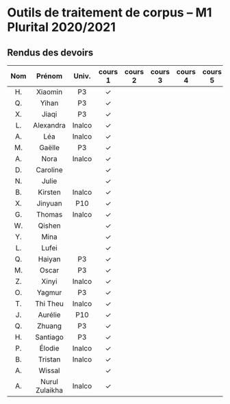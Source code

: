 
# Outils de traitement de corpus – M1 Plurital 2020/2021
## Rendus des devoirs

| Nom | Prénom   | Univ. | cours 1 | cours 2 | cours 3 | cours 4 | cours 5 | cours 6 |
|:---:|:--------:|:-----:|:-------:|:-------:|:-------:|:-------:|:-------:|:-------:|
|  H. |Xiaomin   |P3     |✓        |         |         |         |         |         |
|  Q. |Yihan     |P3     |✓        |         |         |         |         |         |
|  X. |Jiaqi     |P3     |✓        |         |         |         |         |         |
|  L. |Alexandra |Inalco |✓        |         |         |         |         |         |
|  A. |Léa       |Inalco |✓        |         |         |         |         |         |
|  M. |Gaëlle    |P3     |✓        |         |         |         |         |         |
|  A. |Nora      |Inalco |✓        |         |         |         |         |         |
|  D. |Caroline  |       |✓        |         |         |         |         |         |
|  N. |Julie     |       |✓        |         |         |         |         |         |
|  B. |Kirsten   |Inalco |✓        |         |         |         |         |         |
|  X. |Jinyuan   |P10    |✓        |         |         |         |         |         |
|  G. |Thomas    |Inalco |✓        |         |         |         |         |         |
|  W. |Qishen    |       |✓        |         |         |         |         |         |
|  Y. |Mina      |       |✓        |         |         |         |         |         |
|  L. |Lufei     |       |✓        |         |         |         |         |         |
|  Q. |Haiyan    |P3     |✓        |         |         |         |         |         |
|  M. |Oscar     |P3     |✓        |         |         |         |         |         |
|  Z. |Xinyi     |Inalco |✓        |         |         |         |         |         |
|  O. |Yagmur    |P3     |✓        |         |         |         |         |         |
|  T. |Thi Theu  |Inalco |✓        |         |         |         |         |         |
|  J. |Aurélie   |P10    |✓        |         |         |         |         |         |
|  Q. |Zhuang    |P3     |✓        |         |         |         |         |         |
|  H. |Santiago  |P3     |✓        |         |         |         |         |         |
|  P. |Élodie    |Inalco |✓        |         |         |         |         |         |
|  B. |Tristan   |Inalco |✓        |         |         |         |         |         |
|  A. |Wissal    |       |✓        |         |         |         |         |         |
|  A. |Nurul Zulaikha|Inalco |✓        |         |         |         |         |         |
